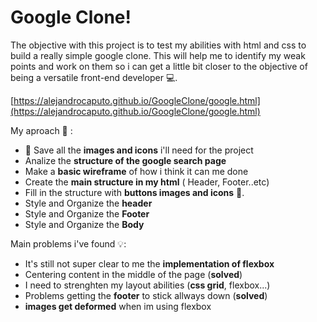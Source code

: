 # Google Clone!
The objective with this project is to test my abilities with html and css to build a really simple google clone. This will help me to identify my weak points and work on them so i can get a little bit closer to the objective of being a versatile front-end developer 💻.

[https://alejandrocaputo.github.io/GoogleClone/google.html](https://alejandrocaputo.github.io/GoogleClone/google.html)

My aproach 📜 :

 -  💾 Save all the **images and icons** i'll need for the project 
 - Analize the **structure of the google search page**
 - Make a **basic wireframe** of how i think it can me done
 - Create the **main structure in my html** ( Header, Footer..etc)
 - Fill in the structure with **buttons images and icons** 🌆.
 - Style and Organize  the **header** 
 - Style and Organize  the **Footer**
 - Style and Organize  the **Body**

Main problems i've found 💡:

 - It's still not super clear to me the **implementation of flexbox**
 - Centering content in the middle of the page (**solved**)
 - I need to strenghten my layout abilities (**css grid**, flexbox...)
 - Problems getting the **footer** to stick allways down (**solved**)
 - **images get deformed** when im using flexbox



